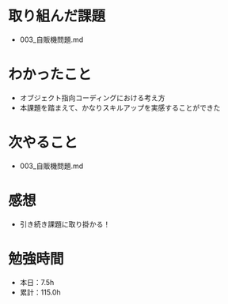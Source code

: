 # 取り組んだ課題
* 003_自販機問題.md

# わかったこと
* オブジェクト指向コーディングにおける考え方
* 本課題を踏まえて、かなりスキルアップを実感することができた

# 次やること
* 003_自販機問題.md

# 感想
* 引き続き課題に取り掛かる！

# 勉強時間
* 本日：7.5h
* 累計：115.0h
